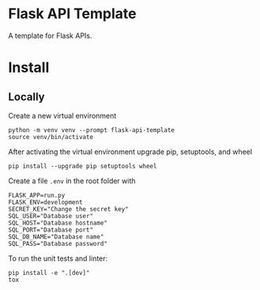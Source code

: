 # Flask API Template

A template for Flask APIs.

# Install

## Locally

Create a new virtual environment
```
python -m venv venv --prompt flask-api-template
source venv/bin/activate
```

After activating the virtual environment upgrade pip, setuptools, and wheel
```
pip install --upgrade pip setuptools wheel
```

Create a file `.env` in the root folder with
```
FLASK_APP=run.py
FLASK_ENV=development
SECRET_KEY="Change the secret key"
SQL_USER="Database user"
SQL_HOST="Database hostname"
SQL_PORT="Database port"
SQL_DB_NAME="Database name"
SQL_PASS="Database password"
```

To run the unit tests and linter:
```
pip install -e ".[dev]"
tox
```
